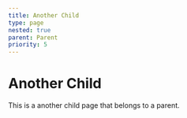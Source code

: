 ```yaml
---
title: Another Child
type: page
nested: true
parent: Parent
priority: 5
---
```


Another Child
=============

This is a another child page that belongs to a parent.
